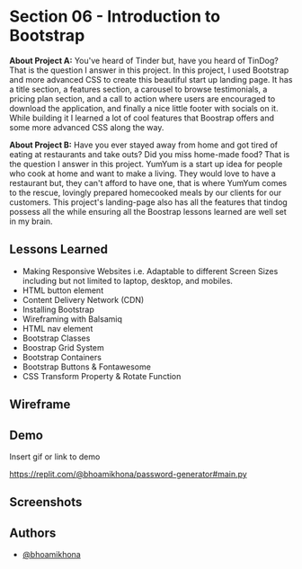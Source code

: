 
# Section 06 - Introduction to Bootstrap

**About Project A:** You've heard of Tinder but, have you heard of TinDog? That is the question I answer in this project. In this project, I used Bootstrap and more advanced CSS to create this beautiful start up landing page. It has a title section, a features section, a carousel to browse testimonials, a pricing plan section, and a call to action where users are encouraged to download the application, and finally a nice little footer with socials on it. While building it I learned a lot of cool features that Boostrap offers and some more advanced CSS along the way.

**About Project B:** Have you ever stayed away from home and got tired of eating at restaurants and take outs? Did you miss home-made food? That is the question I answer in this project. YumYum is a start up idea for people who cook at home and want to make a living. They would love to have a restaurant but, they can't afford to have one, that is where YumYum comes to the rescue, lovingly prepared homecooked meals by our clients for our customers. This project's landing-page also has all the features that tindog possess all the while ensuring all the Boostrap lessons learned are well set in my brain. 
## Lessons Learned

- Making Responsive Websites i.e. Adaptable to different Screen Sizes including but not limited to laptop, desktop, and mobiles.
- HTML button element
- Content Delivery Network (CDN)
- Installing Bootstrap
- Wireframing with Balsamiq
- HTML nav element
- Bootstrap Classes
- Boostrap Grid System
- Bootstrap Containers
- Bootstrap Buttons & Fontawesome
- CSS Transform Property & Rotate Function
## Wireframe
## Demo

Insert gif or link to demo

https://replit.com/@bhoamikhona/password-generator#main.py
## Screenshots




## Authors

- [@bhoamikhona](https://github.com/bhoamikhona)

